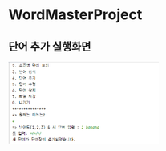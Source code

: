 # WordMasterProject

## 단어 추가 실행화면

<img src='https://github.com/jeeyunryu/WordMasterProject/blob/master/screenshots/Screenshot%202022-09-03%20111621.png?raw=true' width='300'>
